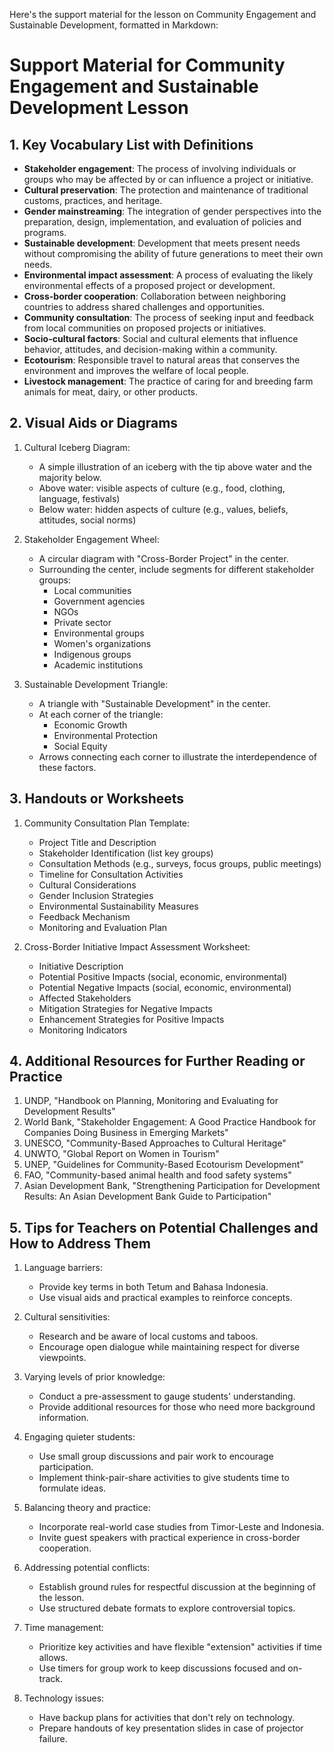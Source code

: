 Here's the support material for the lesson on Community Engagement and Sustainable Development, formatted in Markdown:

# Support Material for Community Engagement and Sustainable Development Lesson

## 1. Key Vocabulary List with Definitions

- **Stakeholder engagement**: The process of involving individuals or groups who may be affected by or can influence a project or initiative.
- **Cultural preservation**: The protection and maintenance of traditional customs, practices, and heritage.
- **Gender mainstreaming**: The integration of gender perspectives into the preparation, design, implementation, and evaluation of policies and programs.
- **Sustainable development**: Development that meets present needs without compromising the ability of future generations to meet their own needs.
- **Environmental impact assessment**: A process of evaluating the likely environmental effects of a proposed project or development.
- **Cross-border cooperation**: Collaboration between neighboring countries to address shared challenges and opportunities.
- **Community consultation**: The process of seeking input and feedback from local communities on proposed projects or initiatives.
- **Socio-cultural factors**: Social and cultural elements that influence behavior, attitudes, and decision-making within a community.
- **Ecotourism**: Responsible travel to natural areas that conserves the environment and improves the welfare of local people.
- **Livestock management**: The practice of caring for and breeding farm animals for meat, dairy, or other products.

## 2. Visual Aids or Diagrams

1. Cultural Iceberg Diagram:
   - A simple illustration of an iceberg with the tip above water and the majority below.
   - Above water: visible aspects of culture (e.g., food, clothing, language, festivals)
   - Below water: hidden aspects of culture (e.g., values, beliefs, attitudes, social norms)

2. Stakeholder Engagement Wheel:
   - A circular diagram with "Cross-Border Project" in the center.
   - Surrounding the center, include segments for different stakeholder groups:
     * Local communities
     * Government agencies
     * NGOs
     * Private sector
     * Environmental groups
     * Women's organizations
     * Indigenous groups
     * Academic institutions

3. Sustainable Development Triangle:
   - A triangle with "Sustainable Development" in the center.
   - At each corner of the triangle:
     * Economic Growth
     * Environmental Protection
     * Social Equity
   - Arrows connecting each corner to illustrate the interdependence of these factors.

## 3. Handouts or Worksheets

1. Community Consultation Plan Template:
   - Project Title and Description
   - Stakeholder Identification (list key groups)
   - Consultation Methods (e.g., surveys, focus groups, public meetings)
   - Timeline for Consultation Activities
   - Cultural Considerations
   - Gender Inclusion Strategies
   - Environmental Sustainability Measures
   - Feedback Mechanism
   - Monitoring and Evaluation Plan

2. Cross-Border Initiative Impact Assessment Worksheet:
   - Initiative Description
   - Potential Positive Impacts (social, economic, environmental)
   - Potential Negative Impacts (social, economic, environmental)
   - Affected Stakeholders
   - Mitigation Strategies for Negative Impacts
   - Enhancement Strategies for Positive Impacts
   - Monitoring Indicators

## 4. Additional Resources for Further Reading or Practice

1. UNDP, "Handbook on Planning, Monitoring and Evaluating for Development Results"
2. World Bank, "Stakeholder Engagement: A Good Practice Handbook for Companies Doing Business in Emerging Markets"
3. UNESCO, "Community-Based Approaches to Cultural Heritage"
4. UNWTO, "Global Report on Women in Tourism"
5. UNEP, "Guidelines for Community-Based Ecotourism Development"
6. FAO, "Community-based animal health and food safety systems"
7. Asian Development Bank, "Strengthening Participation for Development Results: An Asian Development Bank Guide to Participation"

## 5. Tips for Teachers on Potential Challenges and How to Address Them

1. Language barriers:
   - Provide key terms in both Tetum and Bahasa Indonesia.
   - Use visual aids and practical examples to reinforce concepts.

2. Cultural sensitivities:
   - Research and be aware of local customs and taboos.
   - Encourage open dialogue while maintaining respect for diverse viewpoints.

3. Varying levels of prior knowledge:
   - Conduct a pre-assessment to gauge students' understanding.
   - Provide additional resources for those who need more background information.

4. Engaging quieter students:
   - Use small group discussions and pair work to encourage participation.
   - Implement think-pair-share activities to give students time to formulate ideas.

5. Balancing theory and practice:
   - Incorporate real-world case studies from Timor-Leste and Indonesia.
   - Invite guest speakers with practical experience in cross-border cooperation.

6. Addressing potential conflicts:
   - Establish ground rules for respectful discussion at the beginning of the lesson.
   - Use structured debate formats to explore controversial topics.

7. Time management:
   - Prioritize key activities and have flexible "extension" activities if time allows.
   - Use timers for group work to keep discussions focused and on-track.

8. Technology issues:
   - Have backup plans for activities that don't rely on technology.
   - Prepare handouts of key presentation slides in case of projector failure.